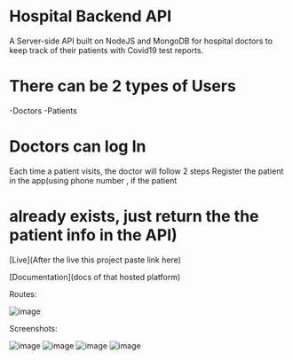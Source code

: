 # Hospital Backend API
A Server-side API built on NodeJS and MongoDB for hospital doctors to keep track of their patients with Covid19 test reports.

# There can be 2 types of Users
-Doctors
-Patients

# Doctors can log In
Each time a patient visits, the doctor will follow 2 steps
Register the patient in the app(using phone number , if the patient 
# already exists, just return the the patient info in the API)

[Live](After the live this project paste link here)

[Documentation](docs of that hosted platform)

Routes:

![image](https://github.com/ujawaltiwariG/Hospital-API/blob/master/images/routes.png?raw=true)


Screenshots:

![image](https://github.com/ujawaltiwariG/Hospital-API/blob/master/images/doctorreg.png?raw=true)
![image](https://github.com/ujawaltiwariG/Hospital-API/blob/master/images/signin.png?raw=true)
![image](https://github.com/ujawaltiwariG/Hospital-API/blob/master/images/patientreg.png?raw=true)
![image](https://github.com/ujawaltiwariG/Hospital-API/blob/master/images/reports.png?raw=true)